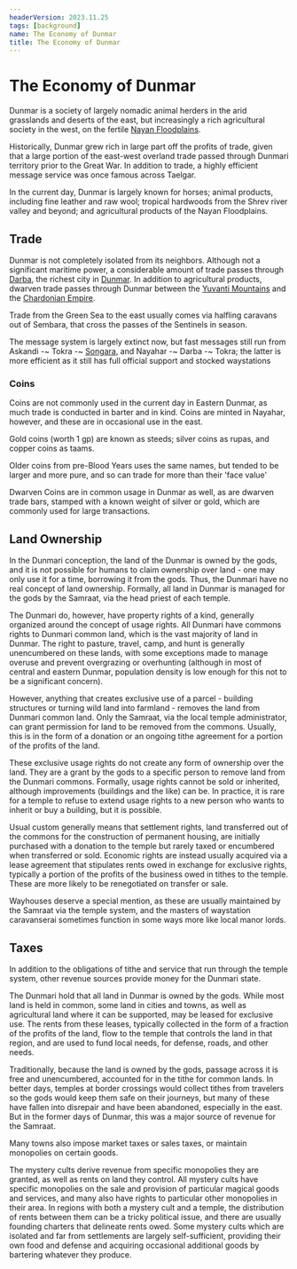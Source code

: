 ```yaml
---
headerVersion: 2023.11.25
tags: [background]
name: The Economy of Dunmar
title: The Economy of Dunmar
---
```

# The Economy of Dunmar

Dunmar is a society of largely nomadic animal herders in the arid grasslands and deserts of the east, but increasingly a rich agricultural society in the west, on the fertile [Nayan Floodplains](<../../nayan-floodplains.md>).

Historically, Dunmar grew rich in large part off the profits of trade, given that a large portion of the east-west overland trade passed through Dunmari territory prior to the Great War. In addition to trade, a highly efficient message service was once famous across Taelgar. 

In the current day, Dunmar is largely known for horses; animal products, including fine leather and raw wool; tropical hardwoods from the Shrev river valley and beyond; and agricultural products of the Nayan Floodplains.
## Trade

Dunmar is not completely isolated from its neighbors. Although not a significant maritime power, a considerable amount of trade passes through [Darba](<coastal-dunmar/darba/darba.md>), the richest city in [Dunmar](<./dunmar.md>). In addition to agricultural products, dwarven trade passes through Dunmar between the [Yuvanti Mountains](<../../yuvanti-mountains.md>) and the [Chardonian Empire](<../../../west-coast/chardonian-empire/chardonian-empire.md>). 

Trade from the Green Sea to the east usually comes via halfling caravans out of Sembara, that cross the passes of the Sentinels in season. 

The message system is largely extinct now, but fast messages still run from Askandi -~ Tokra -~ [Songara](<central-dunmar/songara.md>), and Nayahar -~ Darba -~ Tokra; the latter is more efficient as it still has full official support and stocked waystations

### Coins

Coins are not commonly used in the current day in Eastern Dunmar, as much trade is conducted in barter and in kind. Coins are minted in Nayahar, however, and these are in occasional use in the east.

Gold coins (worth 1 gp) are known as steeds; silver coins as rupas, and copper coins as taams.

Older coins from pre-Blood Years uses the same names, but tended to be larger and more pure, and so can trade for more than their 'face value'


  
Dwarven Coins are in common usage in Dunmar as well, as are dwarven trade bars, stamped with a known weight of silver or gold, which are commonly used for large transactions.

## Land Ownership

In the Dunmari conception, the land of the Dunmar is owned by the gods, and it is not possible for humans to claim ownership over land - one may only use it for a time, borrowing it from the gods. Thus, the Dunmari have no real concept of land ownership. Formally, all land in Dunmar is managed for the gods by the Samraat, via the head priest of each temple. 

The Dunmari do, however, have property rights of a kind, generally organized around the concept of usage rights. All Dunmari have commons rights to Dunmari common land, which is the vast majority of land in Dunmar. The right to pasture, travel, camp, and hunt is generally unencumbered on these lands, with some exceptions made to manage overuse and prevent overgrazing or overhunting (although in most of central and eastern Dunmar, population density is low enough for this not to be a significant concern). 

However, anything that creates exclusive use of a parcel - building structures or turning wild land into farmland - removes the land from Dunmari common land. Only the Samraat, via the local temple administrator, can grant permission for land to be removed from the commons. Usually, this is in the form of a donation or an ongoing tithe agreement for a portion of the profits of the land. 

These exclusive usage rights do not create any form of ownership over the land. They are a grant by the gods to a specific person to remove land from the Dunmari commons. Formally, usage rights cannot be sold or inherited, although improvements (buildings and the like) can be. In practice, it is rare for a temple to refuse to extend usage rights to a new person who wants to inherit or buy a building, but it is possible. 

Usual custom generally means that settlement rights, land transferred out of the commons for the construction of permanent housing, are initially purchased with a donation to the temple but rarely taxed or encumbered when transferred or sold. Economic rights are instead usually acquired via a lease agreement that stipulates rents owed in exchange for exclusive rights, typically a portion of the profits of the business owed in tithes to the temple. These are more likely to be renegotiated on transfer or sale. 

Wayhouses deserve a special mention, as these are usually maintained by the Samraat via the temple system, and the masters of waystation caravanserai sometimes function in some ways more like local manor lords. 
## Taxes

In addition to the obligations of tithe and service that run through the temple system, other revenue sources provide money for the Dunmari state. 

The Dunmari hold that all land in Dunmar is owned by the gods. While most land is held in common, some land in cities and towns, as well as agricultural land where it can be supported, may be leased for exclusive use. The rents from these leases, typically collected in the form of a fraction of the profits of the land, flow to the temple that controls the land in that region, and are used to fund local needs, for defense, roads, and other needs. 

Traditionally, because the land is owned by the gods, passage across it is free and unencumbered, accounted for in the tithe for common lands. In better days, temples at border crossings would collect tithes from travelers so the gods would keep them safe on their journeys, but many of these have fallen into disrepair and have been abandoned, especially in the east. But in the former days of Dunmar, this was a major source of revenue for the Samraat. 

Many towns also impose market taxes or sales taxes, or maintain monopolies on certain goods. 

The mystery cults derive revenue from specific monopolies they are granted, as well as rents on land they control. All mystery cults have specific monopolies on the sale and provision of particular magical goods and services, and many also have rights to particular other monopolies in their area. In regions with both a mystery cult and a temple, the distribution of rents between them can be a tricky political issue, and there are usually founding charters that delineate rents owed. Some mystery cults which are isolated and far from settlements are largely self-sufficient, providing their own food and defense and acquiring occasional additional goods by bartering whatever they produce. 
